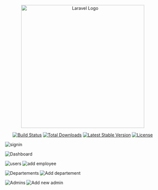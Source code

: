 <p align="center"><a href="https://laravel.com" target="_blank"><img src="https://raw.githubusercontent.com/laravel/art/master/logo-lockup/5%20SVG/2%20CMYK/1%20Full%20Color/laravel-logolockup-cmyk-red.svg" width="400" alt="Laravel Logo"></a></p>

<p align="center">
<a href="https://github.com/laravel/framework/actions"><img src="https://github.com/laravel/framework/workflows/tests/badge.svg" alt="Build Status"></a>
<a href="https://packagist.org/packages/laravel/framework"><img src="https://img.shields.io/packagist/dt/laravel/framework" alt="Total Downloads"></a>
<a href="https://packagist.org/packages/laravel/framework"><img src="https://img.shields.io/packagist/v/laravel/framework" alt="Latest Stable Version"></a>
<a href="https://packagist.org/packages/laravel/framework"><img src="https://img.shields.io/packagist/l/laravel/framework" alt="License"></a>
</p>


![signin](https://github.com/Kamal4hamidi/Gestion_employee/assets/114773590/78a8fea4-8b27-48c8-9e21-2858792be98b)

![Dashboard](https://github.com/Kamal4hamidi/Gestion_employee/assets/114773590/e60764ea-3438-4eba-bc5c-b2d76809d04c)

![users](https://github.com/Kamal4hamidi/Gestion_employee/assets/114773590/dec84628-44cb-4236-ae4a-1b137be9f2b8)
![add employee](https://github.com/Kamal4hamidi/Gestion_employee/assets/114773590/9a8acd15-2a61-403c-a88e-3e6b0ef00e1c)

![Departements](https://github.com/Kamal4hamidi/Gestion_employee/assets/114773590/049c69bb-841d-44ba-8217-3b950e9bf0e4)
![Add departement](https://github.com/Kamal4hamidi/Gestion_employee/assets/114773590/b9a63245-7454-40df-984f-cbdf20dc42ea)

![Admins](https://github.com/Kamal4hamidi/Gestion_employee/assets/114773590/29b38130-62da-4dc3-8da3-9926560067f4)
![Add new admin](https://github.com/Kamal4hamidi/Gestion_employee/assets/114773590/47c8d188-55ec-456d-be43-4ec9a064fbc3)
